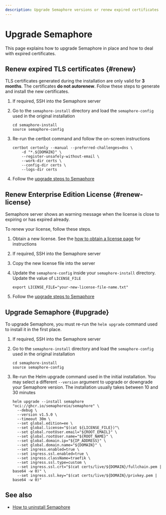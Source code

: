 ```yaml
---
description: Upgrade Semaphore versions or renew expired certificates
---
```


# Upgrade Semaphore

This page explains how to upgrade Semaphore in place and how to deal with expired certificates.

## Renew expired TLS certificates {#renew}

TLS certificates generated during the installation are only valid for **3 months**. The certificates **do not autorenew**. Follow these steps to generate and install the new certificates.

<Steps>

1. If required, SSH into the Semaphore server

2. Go to the `semaphore-install` directory and load the `semaphore-config` used in the original installation

    ```shell title="Load Semaphore and cloud configuration"
    cd semaphore-install
    source semaphore-config
    ```

3. Re-run the certbot command and follow the on-screen instructions

    ```shell title="Create certificates with certbot"
    certbot certonly --manual --preferred-challenges=dns \
        -d "*.${DOMAIN}" \
        --register-unsafely-without-email \
        --work-dir certs \
        --config-dir certs \
        --logs-dir certs
    ```

4. Follow the [upgrade steps to Semaphore](#upgrade)

</Steps>

## Renew Enterprise Edition License {#renew-license}

Semaphore server shows an warning message when the license is close to expiring or has expired already.

To renew your license, follow these steps.

<Steps>

1. Obtain a new license. See the [how to obtain a license page](./license) for instructions

2. If required, SSH into the Semaphore server

3. Copy the new license file into the server

4. Update the `semaphore-config` inside your `semaphore-install` directory. Update the value of `LICENSE_FILE`

    ```shell title="Update the value of LICENSE_FILE"
    export LICENSE_FILE="your-new-license-file-name.txt"
    ```

5. Follow the [upgrade steps to Semaphore](#upgrade)

</Steps>


## Upgrade Semaphore {#upgrade}

To upgrade Semaphore, you must re-run the `helm upgrade` command used to install it in the first place.

<Steps>

1. If required, SSH into the Semaphore server

2. Go to the `semaphore-install` directory and load the `semaphore-config` used in the original installation

    ```shell title="Load Semaphore and cloud configuration"
    cd semaphore-install
    source semaphore-config
    ```

3. Re-run the Helm upgrade command used in the initial installation. You may select a different `--version` argument to upgrade or downgrade your Semaphore version. The installation usually takes between 10 and 30 minutes

    ```shell title="Remote shell: install Semaphore"
    helm upgrade --install semaphore "oci://ghcr.io/semaphoreio/semaphore" \
      --debug \
      --version v1.5.0 \
      --timeout 30m \
      --set global.edition=ee \
      --set global.license="$(cat ${LICENSE_FILE})"\
      --set global.rootUser.email="${ROOT_EMAIL}" \
      --set global.rootUser.name="${ROOT_NAME}" \
      --set global.domain.ip="${IP_ADDRESS}" \
      --set global.domain.name="${DOMAIN}" \
      --set ingress.enabled=true \
      --set ingress.ssl.enabled=true \
      --set ingress.className=traefik \
      --set ingress.ssl.type=custom \
      --set ingress.ssl.crt="$(cat certs/live/${DOMAIN}/fullchain.pem | base64 -w 0)" \
      --set ingress.ssl.key="$(cat certs/live/${DOMAIN}/privkey.pem | base64 -w 0)"
    ```

</Steps>

## See also

- [How to uninstall Semaphore](./uninstall-semaphore)

